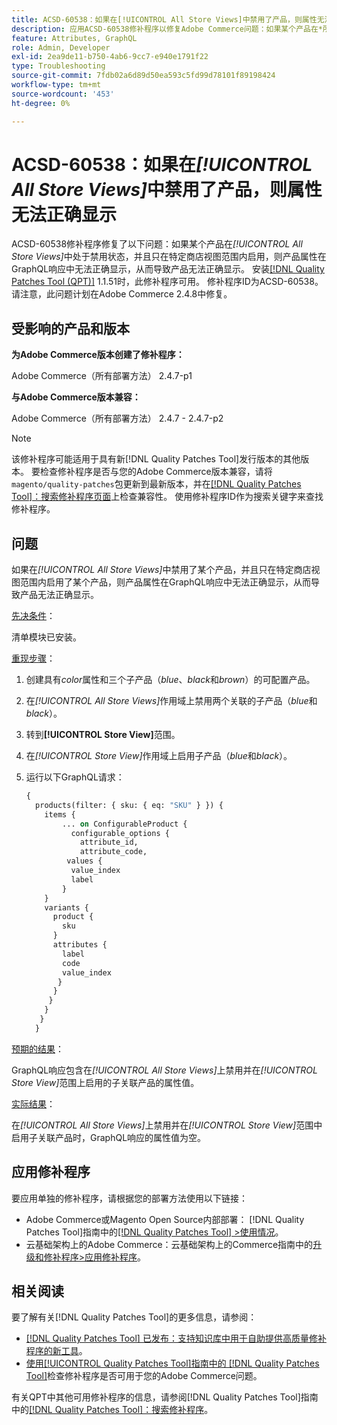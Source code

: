 ```yaml
---
title: ACSD-60538：如果在[!UICONTROL All Store Views]中禁用了产品，则属性无法正确显示
description: 应用ACSD-60538修补程序以修复Adobe Commerce问题：如果某个产品在*所有商店视图*中处于禁用状态，并且只在特定商店视图范围内处于启用状态，则产品属性在GraphQL响应中无法正确显示，从而导致产品无法正确显示。
feature: Attributes, GraphQL
role: Admin, Developer
exl-id: 2ea9de11-b750-4ab6-9cc7-e940e1791f22
type: Troubleshooting
source-git-commit: 7fdb02a6d89d50ea593c5fd99d78101f89198424
workflow-type: tm+mt
source-wordcount: '453'
ht-degree: 0%

---
```


# ACSD-60538：如果在&#x200B;*[!UICONTROL All Store Views]*&#x200B;中禁用了产品，则属性无法正确显示

ACSD-60538修补程序修复了以下问题：如果某个产品在&#x200B;*[!UICONTROL All Store Views]*&#x200B;中处于禁用状态，并且只在特定商店视图范围内启用，则产品属性在GraphQL响应中无法正确显示，从而导致产品无法正确显示。 安装[[!DNL Quality Patches Tool (QPT)]](https://experienceleague.adobe.com/zh-hans/docs/commerce-operations/tools/quality-patches-tool/quality-patches-tool-to-self-serve-quality-patches) 1.1.51时，此修补程序可用。 修补程序ID为ACSD-60538。 请注意，此问题计划在Adobe Commerce 2.4.8中修复。

## 受影响的产品和版本

**为Adobe Commerce版本创建了修补程序：**

Adobe Commerce（所有部署方法） 2.4.7-p1

**与Adobe Commerce版本兼容：**

Adobe Commerce（所有部署方法） 2.4.7 - 2.4.7-p2

>[!NOTE]
>
>该修补程序可能适用于具有新[!DNL Quality Patches Tool]发行版本的其他版本。 要检查修补程序是否与您的Adobe Commerce版本兼容，请将`magento/quality-patches`包更新到最新版本，并在[[!DNL Quality Patches Tool]：搜索修补程序页面](https://experienceleague.adobe.com/tools/commerce-quality-patches/index.html?lang=zh-Hans)上检查兼容性。 使用修补程序ID作为搜索关键字来查找修补程序。

## 问题

如果在&#x200B;*[!UICONTROL All Store Views]*&#x200B;中禁用了某个产品，并且只在特定商店视图范围内启用了某个产品，则产品属性在GraphQL响应中无法正确显示，从而导致产品无法正确显示。

<u>先决条件</u>：

清单模块已安装。

<u>重现步骤</u>：

1. 创建具有&#x200B;*color*&#x200B;属性和三个子产品（*blue*、*black*&#x200B;和&#x200B;*brown*）的可配置产品。
1. 在&#x200B;*[!UICONTROL All Store Views]*&#x200B;作用域上禁用两个关联的子产品（*blue*&#x200B;和&#x200B;*black*）。
1. 转到&#x200B;**[!UICONTROL Store View]**&#x200B;范围。
1. 在&#x200B;*[!UICONTROL Store View]*&#x200B;作用域上启用子产品（*blue*&#x200B;和&#x200B;*black*）。
1. 运行以下GraphQL请求：

   ```GraphQL
   {
     products(filter: { sku: { eq: "SKU" } }) {
       items {
           ... on ConfigurableProduct {
             configurable_options {
               attribute_id,
               attribute_code,
            values {
             value_index
             label
           }
       }
       variants {
         product {
           sku
         }
         attributes {
           label
           code
           value_index
          }
         }
        }
       }
      }
     }  
   ```

<u>预期的结果</u>：

GraphQL响应包含在&#x200B;*[!UICONTROL All Store Views]*&#x200B;上禁用并在&#x200B;*[!UICONTROL Store View]*&#x200B;范围上启用的子关联产品的属性值。

<u>实际结果</u>：

在&#x200B;*[!UICONTROL All Store Views]*&#x200B;上禁用并在&#x200B;*[!UICONTROL Store View]*&#x200B;范围中启用子关联产品时，GraphQL响应的属性值为空。

## 应用修补程序

要应用单独的修补程序，请根据您的部署方法使用以下链接：

* Adobe Commerce或Magento Open Source内部部署： [!DNL Quality Patches Tool]指南中的[[!DNL Quality Patches Tool] >使用情况](/help/tools/quality-patches-tool/usage.md)。
* 云基础架构上的Adobe Commerce：云基础架构上的Commerce指南中的[升级和修补程序>应用修补程序](https://experienceleague.adobe.com/docs/commerce-cloud-service/user-guide/develop/upgrade/apply-patches.html?lang=zh-Hans)。

## 相关阅读

要了解有关[!DNL Quality Patches Tool]的更多信息，请参阅：

* [[!DNL Quality Patches Tool] 已发布：支持知识库中用于自助提供高质量修补程序的新工具](https://experienceleague.adobe.com/zh-hans/docs/commerce-operations/tools/quality-patches-tool/quality-patches-tool-to-self-serve-quality-patches)。
* [使用[!UICONTROL Quality Patches Tool]指南中的 [!DNL Quality Patches Tool]](/help/tools/quality-patches-tool/patches-available-in-qpt/check-patch-for-magento-issue-with-magento-quality-patches.md)检查修补程序是否可用于您的Adobe Commerce问题。


有关QPT中其他可用修补程序的信息，请参阅[!DNL Quality Patches Tool]指南中的[[!DNL Quality Patches Tool]：搜索修补程序](https://experienceleague.adobe.com/tools/commerce-quality-patches/index.html?lang=zh-Hans)。
